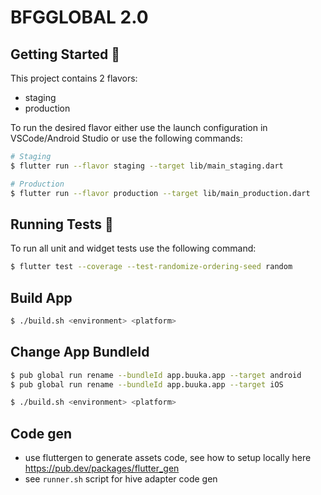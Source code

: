 # BFGGLOBAL 2.0

## Getting Started 🚀

This project contains 2 flavors:

- staging
- production

To run the desired flavor either use the launch configuration in VSCode/Android Studio or use the following commands:

```sh
# Staging
$ flutter run --flavor staging --target lib/main_staging.dart

# Production
$ flutter run --flavor production --target lib/main_production.dart
```

## Running Tests 🧪

To run all unit and widget tests use the following command:

```sh
$ flutter test --coverage --test-randomize-ordering-seed random
```

## Build App

```sh
$ ./build.sh <environment> <platform>
```
## Change App BundleId
```sh
$ pub global run rename --bundleId app.buuka.app --target android
$ pub global run rename --bundleId app.buuka.app --target iOS
```

```sh
$ ./build.sh <environment> <platform>
```

## Code gen

- use fluttergen to generate assets code, see how to setup locally here https://pub.dev/packages/flutter_gen
- see `runner.sh` script for hive adapter code gen
